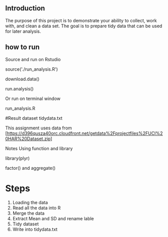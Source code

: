 ## Introduction

The purpose of this project is to demonstrate your ability to collect, work with, and clean a data set.
The goal is to prepare tidy data that can be used for later analysis. 

## how to run
Source and run  on Rstudio

source('./run_analysis.R')

download.data()

run.analysis()

Or run on terminal window

run_analysis.R


#Result dataset
tidydata.txt

This assignment uses data from
[https://d396qusza40orc.cloudfront.net/getdata%2Fprojectfiles%2FUCI%20HAR%20Dataset.zip]

Notes Using function and library

library(plyr)

factor() and aggregate()

# Steps
1.  Loading the data
2.  Read all the data into R
3.  Merge the data
4.  Extract Mean and SD and rename lable
5.  Tidy dataset
6.  Write into tidydata.txt

